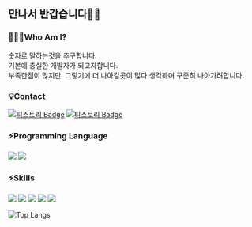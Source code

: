 
## 만나서 반갑습니다🙇‍♂️


### 🙋🏻‍♂️Who Am I?
숫자로 말하는것을 추구합니다.   
기본에 충실한 개발자가 되고자합니다.    
부족한점이 많지만, 그렇기에 더 나아갈곳이 많다 생각하며 꾸준히 나아가려합니다.

### 💡Contact
[![티스토리 Badge](https://img.shields.io/badge/블로그-yellow?style=for-the-badge&logo=Tistory&logoColor=white)](https://coding-daily.tistory.com/)
[![티스토리 Badge](https://img.shields.io/badge/Gmail-d14836?style=for-the-badge&logo=Gmail&logoColor=white)](mailto:tjdngur22@gmail.com)

### ⚡️Programming Language
<img src="https://img.shields.io/badge/javascript-F7DF1E?style=for-the-badge&logo=javascript&logoColor=black">   
<img src="https://img.shields.io/badge/Java-007396?style=for-the-badge&logo=Java&logoColor=white">    

### ⚡️Skills
 <img src="https://img.shields.io/badge/node.js-6DA55F?style=for-the-badge&logo=node.js&logoColor=white"> <img src="https://img.shields.io/badge/express.js-%23404d59.svg?style=for-the-badge&logo=express&logoColor=%2361DAFB"> <img src="https://img.shields.io/badge/mysql-%2300f.svg?style=for-the-badge&logo=mysql&logoColor=white"> <img src="https://img.shields.io/badge/Sequelize-52B0E7?style=for-the-badge&logo=Sequelize&logoColor=white"> <img src="https://img.shields.io/badge/spring-6DB33F?style=for-the-badge&logo=spring&logoColor=white">


![Top Langs](https://github-readme-stats.vercel.app/api/top-langs/?username=WHS95&hide=python&layout=compact&theme=dark)  
<!-- ![Anurag's GitHub stats](https://github-readme-stats.vercel.app/api?username=WHS95&show_icons=true&theme=dark) -->
